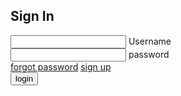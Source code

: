 <!DOCTYPE html>
<html lang="en">
<head>
    <meta charset="UTF-8">
    <meta name="viewport" content="width=device-width, initial-scale=1.0">
    <meta http-equiv="X-UA-Compatible" content="ie=edge">
    <title>Document</title>
    <link rel="stylesheet" href="style.css">
</head>
<body>
  <div class="box">
    <form >
      <h2>Sign In</h2>
      <div class="inputbox">
        <input type="text" required="required">
        <span>Username</span>
        <i></i>
      </div>
      <div class="inputbox">
        <input type="password" required="required">
        <span>password</span>
        <i></i>
        </div>
        <div class="links">
          <a href="#">forgot password</a>
          <a href="#">sign up</a>
        </div>
        <input type="submit" value="login">
    </form>


  </div>
</body>
</html> 
